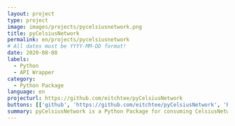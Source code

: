 ```yaml
---
layout: project
type: project
image: images/projects/pycelsiusnetwork.png
title: pyCelsiusNetwork
permalink: en/projects/pycelsiusnetwork
# All dates must be YYYY-MM-DD format!
date: 2020-08-08
labels:
  - Python
  - API Wrapper
category:
  - Python Package
language: en
projecturl: https://github.com/eitchtee/pyCelsiusNetwork
buttons: [['github', 'https://github.com/eitchtee/pyCelsiusNetwork', 'Repo', 'black']]
summary: pyCelsiusNetwork is a Python Package for consuming CelsiusNetwork's API using an abstraction layer improving the Developer-API interaction.
---
```

